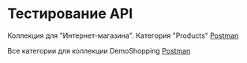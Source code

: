 # Тестирование API

Коллекция для "Интернет-магазина". Категория "Products"  [Postman](https://www.postman.com/ukondral/workspace/qa-demoshopping/collection/41200396-75d247ca-ce09-49a4-98a6-9a0f408148c7?action=share&creator=41200396&active-environment=41200396-f403c2f7-b4f3-4c27-8a3e-955861dfb2c0)

Все категории для коллекции DemoShopping [Postman](https://www.postman.com/ukondral/workspace/qa-demoshopping/collection/41200396-75d247ca-ce09-49a4-98a6-9a0f408148c7?action=share&creator=41200396&active-environment=41200396-f403c2f7-b4f3-4c27-8a3e-955861dfb2c0)
